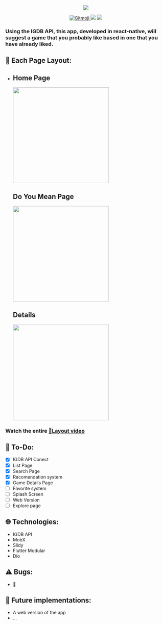 <p align='center'>
 <img src="https://user-images.githubusercontent.com/62253156/89195942-8193e800-d577-11ea-9e4f-47ef96d47b9a.png"/>

</p>
<p align='center'>
   <a href="https://gitmoji.carloscuesta.me">
    <img src="https://img.shields.io/badge/gitmoji-%20😜%20😍-FFDD67.svg?style=flat-square" alt="Gitmoji">
  </a>
    <img src="https://img.shields.io/badge/Dart-Flutter-blue?style=flat-square&logo=flutter">
    <!-- Budlers-->
    <img src="https://img.shields.io/badge/Video--Games-%F0%9F%8E%AE-red?style=flat-square">
</p>

### Using the IGDB API, this app, developed in react-native, will suggest a game that you probably like based in one that you have already liked.

## 📰 Each Page Layout:
-
  <h2> Home Page</h2>
  <img width=300 src="https://user-images.githubusercontent.com/62253156/118571563-bd89e980-b754-11eb-8212-b1105696d590.gif"/>

  <h2> Do You Mean Page</h2>
  <img width=300 src="https://user-images.githubusercontent.com/62253156/118571737-1ce7f980-b755-11eb-97f7-738e60ed4041.gif"/>
  <h2>Details</h2>
  <img width=300 src="https://user-images.githubusercontent.com/62253156/118573529-1eb3bc00-b759-11eb-813b-4f3d67dd8685.gif"/>

### Watch the entire [📼Layout video](https://user-images.githubusercontent.com/62253156/118574316-8c141c80-b75a-11eb-9616-a4437f9e7ecc.mp4)


## 📝 To-Do:
- [x] IGDB API Conect
- [x] List Page
- [x] Search Page
- [x] Recomendation system
- [x] Game Details Page
- [ ] Favorite system
- [ ] Splash Screen
- [ ] Web Version
- [ ] Explore page

## 🌐 Technologies:
- IGDB API
- MobX
- Slidy
- Flutter Modular
- Dio


## ⚠️ Bugs:
- :construction:

## 🔮 Future implementations:
- A web version of the app
- ...


